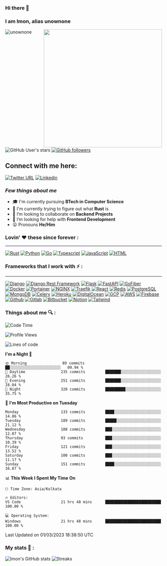 ### Hi there 👋
### I am Imon, alias unownone
<img align="right" height="380px" width="380px" src="https://media4.giphy.com/media/bGgsc5mWoryfgKBx1u/giphy.gif?cid=ecf05e47esbqa0b2z18ytzbasxgr9gqu15v17tpr3sxavmkx&rid=giphy.gif&ct=g"/>

<p>
  <img src="https://komarev.com/ghpvc/?username=unownone&label=Profile%20views&color=9834eb&style=flat" alt="unownone" />     
  
  ![GitHub User's stars](https://img.shields.io/github/stars/unownone?style=social) 
  [![GitHub followers](https://img.shields.io/github/followers/unownone?style=social)](https://github.com/unownone/)
</p>


## Connect with me here:  
[![Twitter URL](https://img.shields.io/twitter/follow/unown1ne?style=social)](https://twitter.com/unown1ne)
[![Linkedin](https://img.shields.io/badge/imonroy-0A66C2?&style=for-the-badge&logo=linkedin)](https://www.linkedin.com/in/imon--roy/)
### *Few things about me*

- 🎓 I'm currently pursuing **BTech in Computer Science**
- 🌱 I'm currently trying to figure out what **Rust** is
- 👯 I’m looking to collaborate on **Backend Projects**
- 🤔 I’m looking for help with **Frontend Development**
- 😮 Pronouns **He/Him**

### Lovin' :heart: these since forever :
---
[![Rust](https://img.shields.io/badge/Rust-black?style=for-the-badge&logo=rust&logoColor=#E57324)](https://www.rust-lang.org/)
[![Python](https://img.shields.io/badge/Python-FFD43B?style=for-the-badge&logo=python&logoColor=blue)](https://www.python.org/)
[![Go](https://img.shields.io/badge/Go-00ADD8?style=for-the-badge&logo=go&logoColor=white)](https://go.dev/)
[![Typescript](https://img.shields.io/badge/TypeScript-007ACC?style=for-the-badge&logo=typescript&logoColor=white)](https://www.typescriptlang.org/)
[![JavaScript](https://img.shields.io/badge/JavaScript-323330?style=for-the-badge&logo=javascript&logoColor=F7DF1E)](https://www.javascript.com/)
[![HTML](https://img.shields.io/badge/HTML5-E34F26?style=for-the-badge&logo=html5&logoColor=white)](https://html.spec.whatwg.org/)

### Frameworks that I work with :zap: :
---
[![Django](https://img.shields.io/badge/Django-092E20?style=for-the-badge&logo=django&logoColor=green)](https://www.djangoproject.com/)
[![Django Rest Framework](https://img.shields.io/badge/DRF-092E20?style=for-the-badge&logo=django&logoColor=orange)](https://www.django-rest-framework.org/)
[![Flask](https://img.shields.io/badge/Flask-000000?&style=for-the-badge&logo=Flask)](https://flask.palletsprojects.com/en/2.2.x/)
[![FastAPI](https://img.shields.io/badge/fastapi-109989?style=for-the-badge&logo=FASTAPI&logoColor=white)](https://fastapi.tiangolo.com/)
[![GoFiber](https://img.shields.io/badge/gofiber-000000?&style=for-the-badge&logo=GoLand)](https://gofiber.io/)
[![Docker](https://img.shields.io/badge/Docker-2CA5E0?style=for-the-badge&logo=docker&logoColor=white)](https://www.docker.com/)
[![Portainer](https://img.shields.io/badge/Portainer-000000?&style=for-the-badge&logo=portainer)](https://www.portainer.io/)
[![NGINX](https://img.shields.io/badge/Nginx-009639?style=for-the-badge&logo=nginx&logoColor=white)](https://www.portainer.io/)
[![Traefik](https://img.shields.io/badge/Traefik-9D0FB0?&style=for-the-badge&logo=Traefik%20Mesh)](https://traefik.io/)
[![React](https://img.shields.io/badge/React-20232A?style=for-the-badge&logo=react&logoColor=61DAFB)](https://reactjs.org/)
[![Redis](https://img.shields.io/badge/redis-CC0000.svg?&style=for-the-badge&logo=redis&logoColor=white)](https://redis.io/)
[![PostgreSQL](https://img.shields.io/badge/PostgreSQL-000000?&style=for-the-badge&logo=postgresql)](https://www.postgresql.org/)
[![MongoDB](https://img.shields.io/badge/mongodb-10000?&style=for-the-badge&logo=MongoDB)](https://www.mongodb.com/)
[![Celery](https://img.shields.io/badge/Celery-37814A?&style=for-the-badge&logo=Celery)](https://github.com/celery/celery)
[![Heroku](https://img.shields.io/badge/heroku-430098?&style=for-the-badge&logo=heroku)](https://www.heroku.com/)
[![DigitalOcean](https://img.shields.io/badge/DigitalOcean-000000?&style=for-the-badge&logo=DigitalOcean)](https://www.digitalocean.com/)
[![GCP](https://img.shields.io/badge/Google%20Cloud-000000?&style=for-the-badge&logo=Google%20Cloud)](https://cloud.google.com/)
[![AWS](https://img.shields.io/badge/AWS-232F3E?&style=for-the-badge&logo=Amazon%20AWS)](https://aws.amazon.com/)
[![Firebase](https://img.shields.io/badge/Flask-000000?style=for-the-badge&logo=flask&logoColor=white)](https://firebase.google.com/)
[![Github](https://img.shields.io/badge/GitHub-100000?style=for-the-badge&logo=github&logoColor=white)](https://github.com/)
[![Gitlab](https://img.shields.io/badge/GitLab-000000?&style=for-the-badge&logo=gitlab)](https://about.gitlab.com/)
[![Bitbucket](https://img.shields.io/badge/Bitbucket-0052CC?&style=for-the-badge&logo=Bitbucket)](https://bitbucket.org/product)
[![Notion](https://img.shields.io/badge/notion-000000?&style=for-the-badge&logo=notion)](https://www.notion.so/)
[![Tailwind](https://img.shields.io/badge/Tailwind-000000?&style=for-the-badge&logo=Tailwind%20CSS)](https://tailwindcss.com/)

### Things about me 🔍 :
<!--START_SECTION:waka-->
![Code Time](http://img.shields.io/badge/Code%20Time-313%20hrs%2015%20mins-blue)

![Profile Views](http://img.shields.io/badge/Profile%20Views-38-blue)

![Lines of code](https://img.shields.io/badge/From%20Hello%20World%20I%27ve%20Written-2.7%20million%20lines%20of%20code-blue)

**I'm a Night 🦉** 

```text
🌞 Morning                89 commits          ██░░░░░░░░░░░░░░░░░░░░░░░   09.94 % 
🌆 Daytime                235 commits         ███████░░░░░░░░░░░░░░░░░░   26.26 % 
🌃 Evening                251 commits         ███████░░░░░░░░░░░░░░░░░░   28.04 % 
🌙 Night                  320 commits         █████████░░░░░░░░░░░░░░░░   35.75 % 
```
📅 **I'm Most Productive on Tuesday** 

```text
Monday                   133 commits         ████░░░░░░░░░░░░░░░░░░░░░   14.86 % 
Tuesday                  189 commits         █████░░░░░░░░░░░░░░░░░░░░   21.12 % 
Wednesday                108 commits         ███░░░░░░░░░░░░░░░░░░░░░░   12.07 % 
Thursday                 93 commits          ███░░░░░░░░░░░░░░░░░░░░░░   10.39 % 
Friday                   121 commits         ███░░░░░░░░░░░░░░░░░░░░░░   13.52 % 
Saturday                 100 commits         ███░░░░░░░░░░░░░░░░░░░░░░   11.17 % 
Sunday                   151 commits         ████░░░░░░░░░░░░░░░░░░░░░   16.87 % 
```


📊 **This Week I Spent My Time On** 

```text
🕑︎ Time Zone: Asia/Kolkata

🔥 Editors: 
VS Code                  21 hrs 48 mins      █████████████████████████   100.00 % 

💻 Operating System: 
Windows                  21 hrs 48 mins      █████████████████████████   100.00 % 
```


 Last Updated on 01/03/2023 18:38:50 UTC
<!--END_SECTION:waka-->

### My stats 🌠 :
![Imon's GitHub stats](https://github-readme-stats.vercel.app/api/wakatime?username=unownone&layout=compact&theme=dark&show_icons=true)
![Streaks](https://streak-stats.demolab.com/?user=unownone&theme=gotham)
